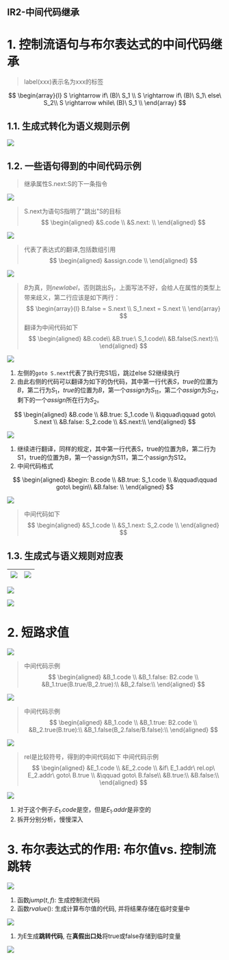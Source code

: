 IR2-中间代码继承
---

# 1. 控制流语句与布尔表达式的中间代码继承
> label(xxx)表示名为xxx的标签

$$
\begin{array}{l}
  S \rightarrow if\ (B)\ S_1 \\
  S \rightarrow if\ (B)\ S_1\ else\ S_2\\
  S \rightarrow while\ (B)\ S_1 \\
\end{array}
$$

## 1.1. 生成式转化为语义规则示例
![](https://spricoder.oss-cn-shanghai.aliyuncs.com/2020-Compilation-Principle/img/lec5/25.png)

## 1.2. 一些语句得到的中间代码示例
> 继承属性S.next:S的下一条指令

![](https://spricoder.oss-cn-shanghai.aliyuncs.com/2020-Compilation-Principle/img/lec5/26.png)

> S.next为语句S指明了"跳出"S的目标
$$
\begin{aligned}
  &S.code \\
  &S.next: \\
\end{aligned}
$$

![](https://spricoder.oss-cn-shanghai.aliyuncs.com/2020-Compilation-Principle/img/lec5/27.png)

> 代表了表达式的翻译,包括数组引用
$$
\begin{aligned}
  &assign.code \\
\end{aligned}
$$

![](https://spricoder.oss-cn-shanghai.aliyuncs.com/2020-Compilation-Principle/img/lec5/28.png)

> $B$为真，则$newlabel$，否则跳出$S_1$，上面写法不好，会给人在属性的类型上带来歧义，第二行应该是如下两行：
$$
\begin{array}{l}
  B.false = S.next \\
  S_1.next = S.next \\
\end{array}
$$
> 翻译为中间代码如下
$$
\begin{aligned}
  &B.code\\
  &B.true:\ S_1.code\\
  &B.false(S.next):\\
\end{aligned}
$$


![](https://spricoder.oss-cn-shanghai.aliyuncs.com/2020-Compilation-Principle/img/lec5/29.png)

1. 左侧的`goto S.next`代表了执行完S1后，跳过else S2继续执行
2. 由此右侧的代码可以翻译为如下的伪代码，其中第一行代表$S$，$true$的位置为$B$，第二行为$S_1$，$true$的位置为$B$，第一个$assign$为$S_{11}$，第二个$assign$为$S_{12}$，剩下的一个$assign$所在行为$S_2$。

$$
\begin{aligned}
  &B.code \\
  &B.true: S_1.code \\
  &\qquad\qquad goto\ S.next \\
  &B.false: S_2.code \\
  &S.next:\\
\end{aligned}
$$


![](https://spricoder.oss-cn-shanghai.aliyuncs.com/2020-Compilation-Principle/img/lec5/30.png)

1. 继续进行翻译，同样的规定，其中第一行代表S，true的位置为B，第二行为S1，true的位置为B，第一个assign为S11，第二个assign为S12。
2. 中间代码格式

$$
\begin{aligned}
  &begin: B.code \\
  &B.true: S_1.code \\
  &\qquad\qquad goto\ begin\\
  &B.false: \\
\end{aligned}
$$

![](https://spricoder.oss-cn-shanghai.aliyuncs.com/2020-Compilation-Principle/img/lec5/31.png)

> 中间代码如下
$$
\begin{aligned}
  &S_1.code \\
  &S_1.next: S_2.code \\
\end{aligned}
$$

## 1.3. 生成式与语义规则对应表
| ![](https://spricoder.oss-cn-shanghai.aliyuncs.com/2020-Compilation-Principle/img/lec5/32.png) | ![](https://spricoder.oss-cn-shanghai.aliyuncs.com/2020-Compilation-Principle/img/lec5/33.png) |
| -------------------- | -------------------- |

![](https://spricoder.oss-cn-shanghai.aliyuncs.com/2020-Compilation-Principle/img/lec5/34.png)

![](https://spricoder.oss-cn-shanghai.aliyuncs.com/2020-Compilation-Principle/img/lec5/35.png)

# 2. 短路求值
![](https://spricoder.oss-cn-shanghai.aliyuncs.com/2020-Compilation-Principle/img/lec5/36.png)

> 中间代码示例
$$
\begin{aligned}
  &B_1.code \\
  &B_1.false: B2.code \\
  &B_1.true(B.true/B_2.true):\\
  &B_2.false:\\
\end{aligned}
$$

![](https://spricoder.oss-cn-shanghai.aliyuncs.com/2020-Compilation-Principle/img/lec5/37.png)

> 中间代码示例
$$
\begin{aligned}
  &B_1.code \\
  &B_1.true: B2.code \\
  &B_2.true(B.true):\\
  &B_1.false(B_2.false/B.false):\\
\end{aligned}
$$

![](https://spricoder.oss-cn-shanghai.aliyuncs.com/2020-Compilation-Principle/img/lec5/38.png)

> rel是比较符号，得到的中间代码如下
> 中间代码示例
$$
\begin{aligned}
  &E_1.code \\
  &E_2.code \\
  &if\ E_1.addr\ rel.op\ E_2.addr\ goto\ B.true \\
  &\qquad goto\ B.false\\
  &B.true:\\
  &B.false:\\
\end{aligned}
$$

![](https://spricoder.oss-cn-shanghai.aliyuncs.com/2020-Compilation-Principle/img/lec5/39.png)

1. 对于这个例子:$E_1.code$是空，但是$E_1.addr$是非空的
2. 拆开分别分析，慢慢深入

# 3. 布尔表达式的作用: 布尔值vs. 控制流跳转
![](https://spricoder.oss-cn-shanghai.aliyuncs.com/2020-Compilation-Principle/img/lec5/40.png)

1. 函数$jump(t, f)$: 生成控制流代码
2. 函数$rvalue()$: 生成计算布尔值的代码, 并将结果存储在临时变量中

![](https://spricoder.oss-cn-shanghai.aliyuncs.com/2020-Compilation-Principle/img/lec5/41.png)

1. 为E生成**跳转代码**, 在**真假出口处**将true或false存储到临时变量

![](https://spricoder.oss-cn-shanghai.aliyuncs.com/2020-Compilation-Principle/img/lec5/42.png)
